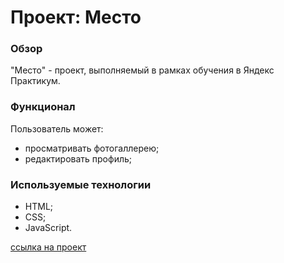 # Проект: Место

### Обзор

"Место" - проект, выполняемый в рамках обучения в Яндекс Практикум.

### Функционал

Пользователь может:

- просматривать фотогаллерею;
- редактировать профиль;

### Используемые технологии

- HTML;
- CSS;
- JavaScript.

[ссылка на проект](https://lilia1891.github.io/mesto/index.html)
